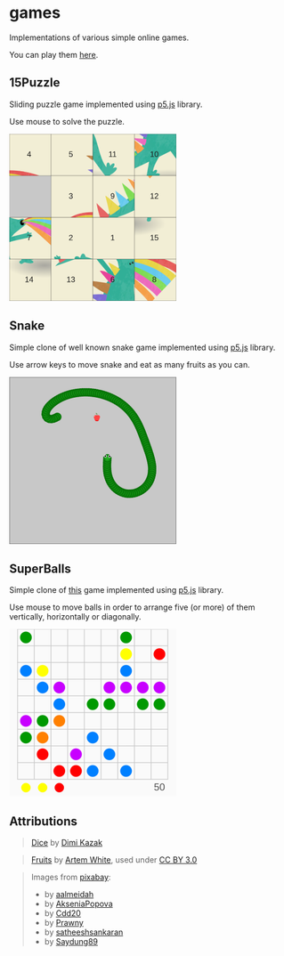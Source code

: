 # games
Implementations of various simple online games.

You can play them [here](https://czyzi0.github.io/games/).

## 15Puzzle
Sliding puzzle game implemented using [p5.js](https://p5js.org/) library.

Use mouse to solve the puzzle.

<img src="15puzzle/screenshot.png" width="300" />

## Snake
Simple clone of well known snake game implemented using [p5.js](https://p5js.org/) library.

Use arrow keys to move snake and eat as many fruits as you can.

<img src="snake/screenshot.png" width="300" />

## SuperBalls
Simple clone of [this](http://www.superkulki.com/balls) game implemented using [p5.js](https://p5js.org/) library.

Use mouse to move balls in order to arrange five (or more) of them vertically, horizontally or diagonally.

<img src="superballs/screenshot.png" width="300" />

## Attributions
> [Dice](https://www.flaticon.com/free-icon/dice_246569) by [Dimi Kazak](https://www.flaticon.com/authors/dimi-kazak)

> [Fruits](https://www.iconfinder.com/iconsets/fruits-8) by [Artem White](https://www.iconfinder.com/ArtWhite), used under [CC BY 3.0](https://creativecommons.org/licenses/by/3.0/)

> Images from [pixabay](https://pixabay.com/pl/):
> - by [aalmeidah](https://pixabay.com/pl/users/aalmeidah-4277022/)
> - by [AkseniaPopova](https://pixabay.com/pl/users/akseniapopova-14264454/)
> - by [Cdd20](https://pixabay.com/pl/users/cdd20-1193381/)
> - by [Prawny](https://pixabay.com/pl/users/prawny-162579/)
> - by [satheeshsankaran](https://pixabay.com/pl/users/satheeshsankaran-11196627/)
> - by [Saydung89](https://pixabay.com/pl/users/saydung89-18713596/)
